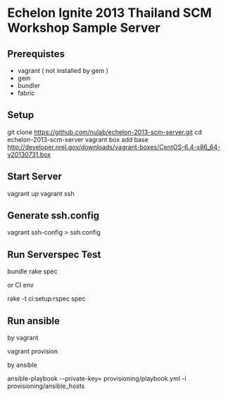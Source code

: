 # Echelon Ignite 2013 Thailand SCM Workshop Sample Server

## Prerequistes

* vagrant ( not installed by gem )
* gem
* bundler
* fabric

## Setup

  git clone https://github.com/nulab/echelon-2013-scm-server.git
  cd echelon-2013-scm-server
  vagrant box add base http://developer.nrel.gov/downloads/vagrant-boxes/CentOS-6.4-x86_64-v20130731.box

## Start Server

  vagrant up
  vagrant ssh

## Generate ssh.config

  vagrant ssh-config > ssh.config

## Run Serverspec Test

  bundle
  rake spec

or CI env

  rake -t ci:setup:rspec spec

## Run ansible

by vagrant

  vagrant provision

by ansible

  ansible-playbook --private-key=<listed in ssh.config> provisioning/playbook.yml -i provisioning/ansible_hosts
